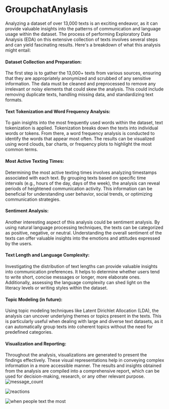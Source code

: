 # GroupchatAnylasis
Analyzing a dataset of over 13,000 texts is an exciting endeavor, as it can provide valuable insights into the patterns of communication and language usage within the dataset. The process of performing Exploratory Data Analysis (EDA) on this extensive collection of texts involves several steps and can yield fascinating results. Here's a breakdown of what this analysis might entail:

#### Dataset Collection and Preparation:
The first step is to gather the 13,000+ texts from various sources, ensuring that they are appropriately anonymized and scrubbed of any sensitive information. The data must be cleaned and preprocessed to remove any irrelevant or noisy elements that could skew the analysis. This could include removing duplicate texts, handling missing data, and standardizing text formats.

#### Text Tokenization and Word Frequency Analysis:
To gain insights into the most frequently used words within the dataset, text tokenization is applied. Tokenization breaks down the texts into individual words or tokens. From there, a word frequency analysis is conducted to identify the words that appear most often. The results can be visualized using word clouds, bar charts, or frequency plots to highlight the most common terms.

#### Most Active Texting Times:
Determining the most active texting times involves analyzing timestamps associated with each text. By grouping texts based on specific time intervals (e.g., hours of the day, days of the week), the analysis can reveal periods of heightened communication activity. This information can be beneficial for understanding user behavior, social trends, or optimizing communication strategies.

#### Sentiment Analysis:
Another interesting aspect of this analysis could be sentiment analysis. By using natural language processing techniques, the texts can be categorized as positive, negative, or neutral. Understanding the overall sentiment of the texts can offer valuable insights into the emotions and attitudes expressed by the users.

#### Text Length and Language Complexity:
Investigating the distribution of text lengths can provide valuable insights into communication preferences. It helps to determine whether users tend to write short, concise messages or longer, more elaborate ones. Additionally, assessing the language complexity can shed light on the literacy levels or writing styles within the dataset.

#### Topic Modeling (in future):
Using topic modeling techniques like Latent Dirichlet Allocation (LDA), the analysis can uncover underlying themes or topics present in the texts. This is particularly useful when dealing with large and diverse text datasets, as it can automatically group texts into coherent topics without the need for predefined categories.

#### Visualization and Reporting:
Throughout the analysis, visualizations are generated to present the findings effectively. These visual representations help in conveying complex information in a more accessible manner. The results and insights obtained from the analysis are compiled into a comprehensive report, which can be used for decision-making, research, or any other relevant purpose.
![message_count](https://user-images.githubusercontent.com/94769763/183778801-3e3ee847-5c71-42b3-8edf-059151fe8233.png)

![reactions](https://user-images.githubusercontent.com/94769763/183778810-3b400a89-4700-433b-8c78-b25cea8f980b.png)

![when people text the most](https://user-images.githubusercontent.com/94769763/183778813-34d746f4-21f8-4452-bbe9-c876503c47d7.png)
